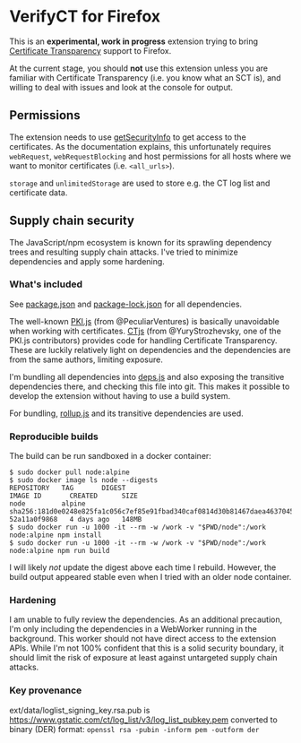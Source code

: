 # VerifyCT for Firefox

This is an **experimental, work in progress** extension trying to bring [Certificate Transparency](https://certificate.transparency.dev/) support to Firefox.

At the current stage, you should **not** use this extension unless you are familiar with Certificate Transparency (i.e. you know what an SCT is), and willing to deal with issues and look at the console for output.


## Permissions
The extension needs to use [getSecurityInfo](https://developer.mozilla.org/en-US/docs/Mozilla/Add-ons/WebExtensions/API/webRequest/getSecurityInfo) to get access to the certificates. As the documentation explains, this unfortunately requires `webRequest`, `webRequestBlocking` and host permissions for all hosts where we want to monitor certificates (i.e. `<all_urls>`).

`storage` and `unlimitedStorage` are used to store e.g. the CT log list and certificate data.


## Supply chain security
The JavaScript/npm ecosystem is known for its sprawling dependency trees and resulting supply chain attacks. I've tried to minimize dependencies and apply some hardening.

### What's included
See [package.json](node/package.json) and [package-lock.json](node/package-lock.json) for all dependencies.

The well-known [PKI.js](https://github.com/PeculiarVentures/PKI.js) (from @PeculiarVentures) is basically unavoidable when working with certificates. [CTjs](https://github.com/YuryStrozhevsky/CTjs) (from @YuryStrozhevsky, one of the PKI.js contributors) provides code for handling Certificate Transparency. These are luckily relatively light on  dependencies and the dependencies are from the same authors, limiting exposure.

I'm bundling all dependencies into [deps.js](node/dist/deps.js) and also exposing the transitive dependencies there, and checking this file into git. This makes it possible to develop the extension without having to use a build system.

For bundling, [rollup.js](https://rollupjs.org/) and its transitive dependencies are used.

### Reproducible builds

The build can be run sandboxed in a docker container:

```
$ sudo docker pull node:alpine
$ sudo docker image ls node --digests
REPOSITORY   TAG       DIGEST                                                                    IMAGE ID       CREATED      SIZE
node         alpine    sha256:181d0e0248e825fa1c056c7ef85e91fbad340caf0814d30b81467daea4637045   52a11a0f9868   4 days ago   148MB
$ sudo docker run -u 1000 -it --rm -w /work -v "$PWD/node":/work node:alpine npm install
$ sudo docker run -u 1000 -it --rm -w /work -v "$PWD/node":/work node:alpine npm run build
```

I will likely *not* update the digest above each time I rebuild. However, the build output appeared stable even when I tried with an older node container. 

### Hardening

I am unable to fully review the dependencies. As an additional precaution, I'm only including the dependencies in a WebWorker running in the background. This worker should not have direct access to the extension APIs. While I'm not 100% confident that this is a solid security boundary, it should limit the risk of exposure at least against untargeted supply chain attacks.

### Key provenance

ext/data/loglist_signing_key.rsa.pub is https://www.gstatic.com/ct/log_list/v3/log_list_pubkey.pem converted to binary (DER) format: `openssl rsa -pubin -inform pem -outform der`
